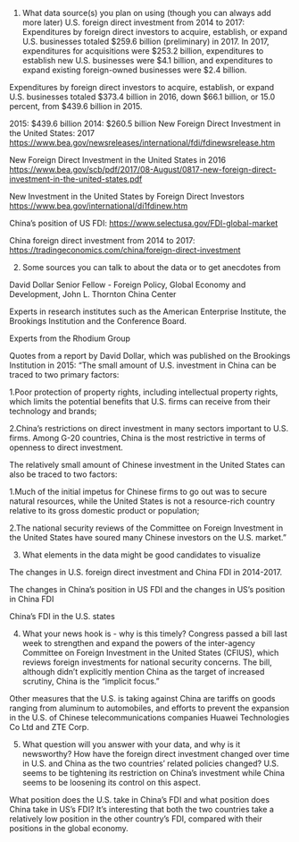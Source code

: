 1. What data source(s) you plan on using (though you can always add more later)
U.S. foreign direct investment from 2014 to 2017: 
Expenditures by foreign direct investors to acquire, establish, or expand U.S. businesses totaled $259.6 billion (preliminary) in 2017. In 2017, expenditures for acquisitions were $253.2 billion, expenditures to establish new U.S. businesses were $4.1 billion, and expenditures to expand existing foreign-owned businesses were $2.4 billion.

Expenditures by foreign direct investors to acquire, establish, or expand U.S. businesses totaled
$373.4 billion in 2016, down $66.1 billion, or 15.0 percent, from $439.6 billion in 2015. 

2015: $439.6 billion 
2014: $260.5 billion 
New Foreign Direct Investment in the United States: 2017
https://www.bea.gov/newsreleases/international/fdi/fdinewsrelease.htm

New Foreign Direct Investment in the United States in 2016
https://www.bea.gov/scb/pdf/2017/08-August/0817-new-foreign-direct-investment-in-the-united-states.pdf

New Investment in the United States by Foreign Direct Investors
https://www.bea.gov/international/di1fdinew.htm

China’s position of US FDI:
https://www.selectusa.gov/FDI-global-market

China foreign direct investment from 2014 to 2017: 
https://tradingeconomics.com/china/foreign-direct-investment

2.	Some sources you can talk to about the data or to get anecdotes from 

David Dollar
Senior Fellow - Foreign Policy, Global Economy and Development, John L. Thornton China Center

Experts in research institutes such as the American Enterprise Institute, the Brookings Institution and the Conference Board.

Experts from the Rhodium Group 

Quotes from a report by David Dollar, which was published on the Brookings Institution in 2015:
“The small amount of U.S. investment in China can be traced to two primary factors: 

1.Poor protection of property rights, including intellectual property rights, which limits the potential benefits that U.S. firms can receive from their technology and brands; 

2.China’s restrictions on direct investment in many sectors important to U.S. firms. Among G-20 countries, China is the most restrictive in terms of openness to direct investment.

The relatively small amount of Chinese investment in the United States can also be traced to two factors: 

1.Much of the initial impetus for Chinese firms to go out was to secure natural resources, while the United States is not a resource-rich country relative to its gross domestic product or population;

2.The national security reviews of the Committee on Foreign Investment in the United States have soured many Chinese investors on the U.S. market.”

3.	What elements in the data might be good candidates to visualize

The changes in U.S. foreign direct investment and China FDI in 2014-2017. 

The changes in China’s position in US FDI and the changes in US’s position in China FDI

China’s FDI in the U.S. states

4.	What your news hook is - why is this timely?
Congress passed a bill last week to strengthen and expand the powers of the inter-agency Committee on Foreign Investment in the United States (CFIUS), which reviews foreign investments for national security concerns. The bill, although didn’t explicitly mention China as the target of increased scrutiny, China is the “implicit focus.”

Other measures that the U.S. is taking against China are tariffs on goods ranging from aluminum to automobiles, and efforts to prevent the expansion in the U.S. of Chinese telecommunications companies Huawei Technologies Co Ltd and ZTE Corp.

5.	What question will you answer with your data, and why is it newsworthy?
How have the foreign direct investment changed over time in U.S. and China as the two countries’ related policies changed? U.S. seems to be tightening its restriction on China’s investment while China seems to be loosening its control on this aspect. 

What position does the U.S. take in China’s FDI and what position does China take in US’s FDI? It’s interesting that both the two countries take a relatively low position in the other country’s FDI, compared with their positions in the global economy. 
